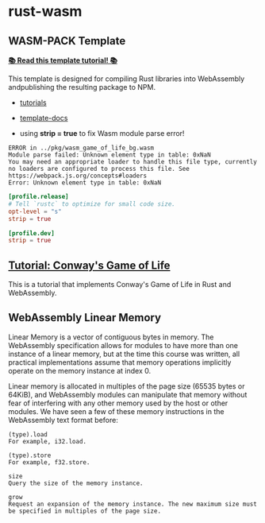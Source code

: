 # rust-wasm

## WASM-PACK Template

[**📚 Read this template tutorial! 📚**](https://rustwasm.github.io/docs/wasm-pack/tutorials/npm-browser-packages/index.html)

This template is designed for compiling Rust libraries into WebAssembly andpublishing the resulting package to NPM.

- [tutorials](https://rustwasm.github.io/docs/wasm-pack/tutorials/index.html)
- [template-docs](https://rustwasm.github.io/docs/wasm-pack/tutorials/npm-browser-packages/index.html)

- using **strip = true** to fix Wasm module parse error!
```
ERROR in ../pkg/wasm_game_of_life_bg.wasm
Module parse failed: Unknown element type in table: 0xNaN
You may need an appropriate loader to handle this file type, currently no loaders are configured to process this file. See https://webpack.js.org/concepts#loaders
Error: Unknown element type in table: 0xNaN
```

```toml
[profile.release]
# Tell `rustc` to optimize for small code size.
opt-level = "s"
strip = true

[profile.dev]
strip = true
```

## [Tutorial: Conway's Game of Life](https://rustwasm.github.io/docs/book/game-of-life/introduction.html#tutorial-conways-game-of-life)
This is a tutorial that implements Conway's Game of Life in Rust and WebAssembly.

## WebAssembly Linear Memory
Linear Memory is a vector of contiguous bytes in memory. The WebAssembly specification allows for modules to have more than one instance of a linear memory, but at the time this course was written, all practical implementations assume that memory operations implicitly operate on the memory instance at index 0.

Linear memory is allocated in multiples of the page size (65535 bytes or 64KiB), and WebAssembly modules can manipulate that memory without fear of interfering with any other memory used by the host or other modules. We have seen a few of these memory instructions in the WebAssembly text format before:

```
(type).load
For example, i32.load.

(type).store 
For example, f32.store.

size
Query the size of the memory instance.

grow 
Request an expansion of the memory instance. The new maximum size must be specified in multiples of the page size.
```
